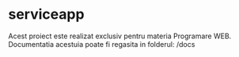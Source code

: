# serviceapp

Acest proiect este realizat exclusiv pentru materia Programare WEB.
Documentatia acestuia poate fi regasita in folderul: /docs
